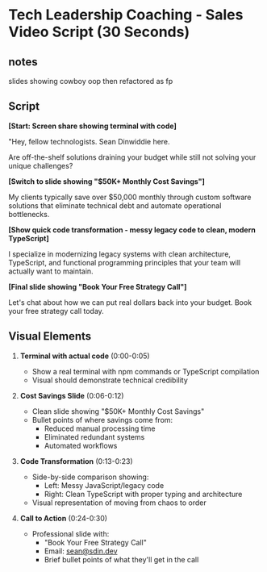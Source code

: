 # Tech Leadership Coaching - Sales Video Script (30 Seconds)

## notes

slides showing cowboy oop
then refactored as fp

## Script

**[Start: Screen share showing terminal with code]**

"Hey, fellow technologists. Sean Dinwiddie here.

Are off-the-shelf solutions draining your budget while still not solving your unique challenges?

**[Switch to slide showing "$50K+ Monthly Cost Savings"]**

My clients typically save over $50,000 monthly through custom software solutions that eliminate technical debt and automate operational bottlenecks.

**[Show quick code transformation - messy legacy code to clean, modern TypeScript]**

I specialize in modernizing legacy systems with clean architecture, TypeScript, and functional programming principles that your team will actually want to maintain.

**[Final slide showing "Book Your Free Strategy Call"]**

Let's chat about how we can put real dollars back into your budget. Book your free strategy call today.

## Visual Elements

1. **Terminal with actual code** (0:00-0:05)
   - Show a real terminal with npm commands or TypeScript compilation
   - Visual should demonstrate technical credibility

2. **Cost Savings Slide** (0:06-0:12)
   - Clean slide showing "$50K+ Monthly Cost Savings"
   - Bullet points of where savings come from:
     - Reduced manual processing time
     - Eliminated redundant systems
     - Automated workflows

3. **Code Transformation** (0:13-0:23)
   - Side-by-side comparison showing:
     - Left: Messy JavaScript/legacy code
     - Right: Clean TypeScript with proper typing and architecture
   - Visual representation of moving from chaos to order

4. **Call to Action** (0:24-0:30)
   - Professional slide with:
     - "Book Your Free Strategy Call"
     - Email: sean@sdin.dev
     - Brief bullet points of what they'll get in the call 